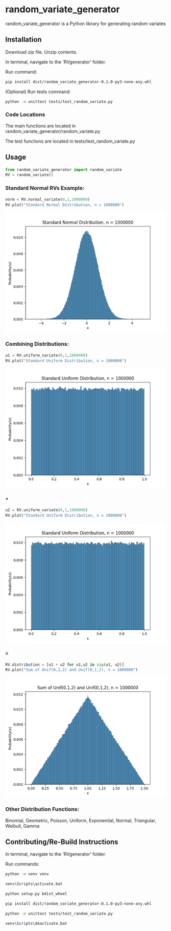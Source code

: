 # random_variate_generator

random_variate_generator is a Python library for generating random variates

## Installation

Download zip file.  Unzip contents.

In terminal, navigate to the 'RVgenerator' folder.

Run command:
```bash
pip install dist/random_variate_generator-0.1.0-py3-none-any.whl
```
(Optional) Run tests command:
```bash
python -m unittest tests/test_random_variate.py
```

### Code Locations

The main functions are located in random_variate_generator/random_variate.py

The test functions are located in tests/test_random_variate.py

## Usage

```python
from random_variate_generator import random_variate
RV = random_variate()
```

### Standard Normal RVs Example:
```python
norm = RV.normal_variate(0,1,1000000)
RV.plot("Standard Normal Distribution, n = 1000000")
```
![](images_for_readme/standard_normal_distribution.png)

### Combining Distributions:
```python
u1 = RV.uniform_variate(0,1,1000000)
RV.plot("Standard Uniform Distribution, n = 1000000")
```
![](images_for_readme/u1.png)
#### +
```python
u2 = RV.uniform_variate(0,1,1000000)
RV.plot("Standard Uniform Distribution, n = 1000000")
```
![](images_for_readme/u2.png)
#### =
```python
RV.distribution = [u1 + u2 for u1,u2 in zip(u1, u2)]
RV.plot("Sum of Unif(0,1,2) and Unif(0,1,2), n = 1000000")
```
![](images_for_readme/tria012.png)

### Other Distribution Functions:
Binomial, Geometric, Poisson, Uniform, Exponential, Normal, Triangular, Weibull, Gamma

## Contributing/Re-Build Instructions

In terminal, navigate to the 'RVgenerator' folder.

Run commands:

```bash
python -m venv venv
```
```bash
venv\Scripts\activate.bat
```
```bash
python setup.py bdist_wheel
```
```bash
pip install dist/random_variate_generator-0.1.0-py3-none-any.whl
```
```bash
python -m unittest tests/test_random_variate.py
```
```bash
venv\Scripts\deactivate.bat
```

